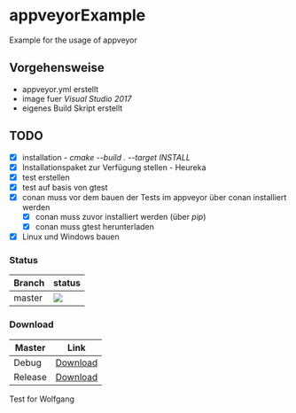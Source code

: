 # appveyorExample
Example for the usage of appveyor


## Vorgehensweise

* appveyor.yml erstellt
* image fuer *Visual Studio 2017*
* eigenes Build Skript erstellt

## TODO

- [x] installation - *cmake --build . --target INSTALL*
- [x] Installationspaket zur Verfügung stellen - Heureka
- [x] test erstellen
- [x] test auf basis von gtest
- [x] conan muss vor dem bauen der Tests im appveyor über conan installiert werden
    - [x] conan muss zuvor installiert werden (über *pip*)
    - [x] conan muss gtest herunterladen
- [x] Linux und Windows bauen

### Status
Branch|status
----|----
master | <img src=https://ci.appveyor.com/api/projects/status/github/PinkySan/appveyorExample>

### Download

Master|Link
----|----
Debug| [Download](https://ci.appveyor.com/api/projects/PinkySan/appveyorExample/artifacts/pkgHello.zip?job=Configuration%3A+Debug)
Release| [Download](https://ci.appveyor.com/api/projects/PinkySan/appveyorExample/artifacts/pkgHello.zip?job=Configuration%3A+Release)

Test for Wolfgang   
